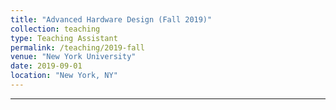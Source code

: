 ```yaml
---
title: "Advanced Hardware Design (Fall 2019)"
collection: teaching
type: Teaching Assistant
permalink: /teaching/2019-fall
venue: "New York University"
date: 2019-09-01
location: "New York, NY"
---
```


---


